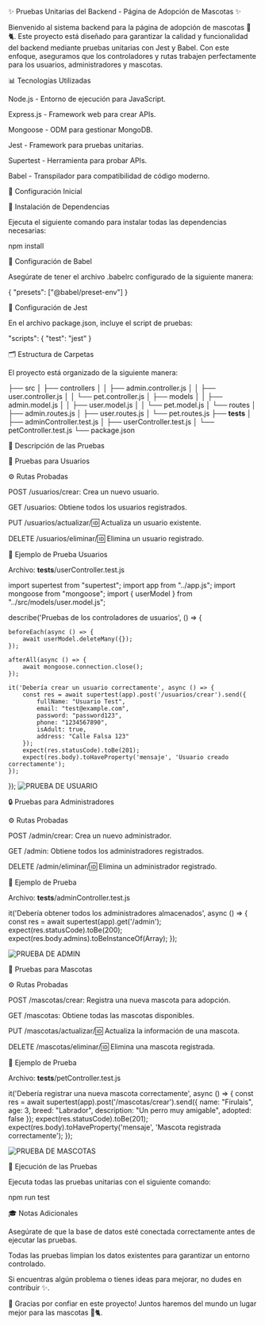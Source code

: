 ✨ Pruebas Unitarias del Backend - Página de Adopción de Mascotas ✨

Bienvenido al sistema backend para la página de adopción de mascotas 🐶🐈. Este proyecto está diseñado para garantizar la calidad y funcionalidad del backend mediante pruebas unitarias con Jest y Babel. Con este enfoque, aseguramos que los controladores y rutas trabajen perfectamente para los usuarios, administradores y mascotas.

📊 Tecnologías Utilizadas

Node.js - Entorno de ejecución para JavaScript.

Express.js - Framework web para crear APIs.

Mongoose - ODM para gestionar MongoDB.

Jest - Framework para pruebas unitarias.

Supertest - Herramienta para probar APIs.

Babel - Transpilador para compatibilidad de código moderno.

📄 Configuración Inicial

🔧 Instalación de Dependencias

Ejecuta el siguiente comando para instalar todas las dependencias necesarias:

npm install

🔧 Configuración de Babel

Asegúrate de tener el archivo .babelrc configurado de la siguiente manera:

{
  "presets": ["@babel/preset-env"]
}

🔧 Configuración de Jest

En el archivo package.json, incluye el script de pruebas:

"scripts": {
  "test": "jest"
}

🗂 Estructura de Carpetas

El proyecto está organizado de la siguiente manera:

├── src
│   ├── controllers
│   │   ├── admin.controller.js
│   │   ├── user.controller.js
│   │   └── pet.controller.js
│   ├── models
│   │   ├── admin.model.js
│   │   ├── user.model.js
│   │   └── pet.model.js
│   └── routes
│       ├── admin.routes.js
│       ├── user.routes.js
│       └── pet.routes.js
├── __tests__
│   ├── adminController.test.js
│   ├── userController.test.js
│   └── petController.test.js
└── package.json

🔢 Descripción de las Pruebas

👤 Pruebas para Usuarios

⚙️ Rutas Probadas

POST /usuarios/crear: Crea un nuevo usuario.

GET /usuarios: Obtiene todos los usuarios registrados.

PUT /usuarios/actualizar/:id: Actualiza un usuario existente.

DELETE /usuarios/eliminar/:id: Elimina un usuario registrado.

🔖 Ejemplo de Prueba Usuarios

Archivo: __tests__/userController.test.js

import supertest from "supertest";
import app from "../app.js";
import mongoose from "mongoose";
import { userModel } from "../src/models/user.model.js";

describe('Pruebas de los controladores de usuarios', () => {

    beforeEach(async () => {
        await userModel.deleteMany({});
    });

    afterAll(async () => {
        await mongoose.connection.close();
    });

    it('Debería crear un usuario correctamente', async () => {
        const res = await supertest(app).post('/usuarios/crear').send({
            fullName: "Usuario Test",
            email: "test@example.com",
            password: "password123",
            phone: "1234567890",
            isAdult: true,
            address: "Calle Falsa 123"
        });
        expect(res.statusCode).toBe(201);
        expect(res.body).toHaveProperty('mensaje', 'Usuario creado correctamente');
    });
});
![PRUEBA DE USUARIO](https://cdn.discordapp.com/attachments/1328487002794098889/1328885908509954100/image.png?ex=678854f2&is=67870372&hm=1a1dd06b91e77a64cce6a3e47d82d72d1c937cd1bea7bd75439394abf38aee95&)


🔒 Pruebas para Administradores

⚙️ Rutas Probadas

POST /admin/crear: Crea un nuevo administrador.

GET /admin: Obtiene todos los administradores registrados.

DELETE /admin/eliminar/:id: Elimina un administrador registrado.

🔖 Ejemplo de Prueba

Archivo: __tests__/adminController.test.js

it('Debería obtener todos los administradores almacenados', async () => {
    const res = await supertest(app).get('/admin');
    expect(res.statusCode).toBe(200);
    expect(res.body.admins).toBeInstanceOf(Array);
});

![PRUEBA DE ADMIN](https://cdn.discordapp.com/attachments/1328487002794098889/1328897025265106996/image.png?ex=67885f4c&is=67870dcc&hm=0ff20724cf050edefb5042afc93092c39ceccedcabaa15946e2825b1e410f8d3&)

🐾 Pruebas para Mascotas

⚙️ Rutas Probadas

POST /mascotas/crear: Registra una nueva mascota para adopción.

GET /mascotas: Obtiene todas las mascotas disponibles.

PUT /mascotas/actualizar/:id: Actualiza la información de una mascota.

DELETE /mascotas/eliminar/:id: Elimina una mascota registrada.

🔖 Ejemplo de Prueba

Archivo: __tests__/petController.test.js

it('Debería registrar una nueva mascota correctamente', async () => {
    const res = await supertest(app).post('/mascotas/crear').send({
        name: "Firulais",
        age: 3,
        breed: "Labrador",
        description: "Un perro muy amigable",
        adopted: false
    });
    expect(res.statusCode).toBe(201);
    expect(res.body).toHaveProperty('mensaje', 'Mascota registrada correctamente');
});

![PRUEBA DE MASCOTAS](https://cdn.discordapp.com/attachments/1328487002794098889/1328897025265106996/image.png?ex=67885f4c&is=67870dcc&hm=0ff20724cf050edefb5042afc93092c39ceccedcabaa15946e2825b1e410f8d3&)

🔄 Ejecución de las Pruebas

Ejecuta todas las pruebas unitarias con el siguiente comando:

npm run test

🎓 Notas Adicionales

Asegúrate de que la base de datos esté conectada correctamente antes de ejecutar las pruebas.

Todas las pruebas limpian los datos existentes para garantizar un entorno controlado.

Si encuentras algún problema o tienes ideas para mejorar, no dudes en contribuir ✨.

🌟 Gracias por confiar en este proyecto! Juntos haremos del mundo un lugar mejor para las mascotas 🐶🐈.